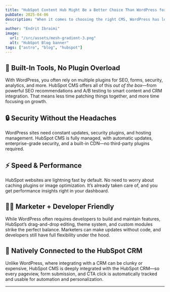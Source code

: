 ```yaml
---
title: "HubSpot Content Hub Might Be a Better Choice Than WordPress for Your Business"
pubDate: 2025-04-06
description: "When it comes to choosing the right CMS, WordPress has long been the default option. But if you're looking for a platform that puts marketing, performance, and security first—**HubSpot CMS** is worth a serious look.
"
author: "Endrit Ibraimi"
image:
  url: "/src/assets/mesh-gradient-3.png"
  alt: "HubSpot Blog banner"
tags: ["astro", "blog", "hubspot"]
---
```


## 🚀 Built-In Tools, No Plugin Overload  
With WordPress, you often rely on multiple plugins for SEO, forms, security, analytics, and more. HubSpot CMS offers all of this *out of the box*—from powerful SEO recommendations and A/B testing to smart content and CRM integration. That means less time patching things together, and more time focusing on growth.

## 🔒 Security Without the Headaches  
WordPress sites need constant updates, security plugins, and hosting management. HubSpot CMS is fully managed, with automatic updates, enterprise-grade security, and a built-in CDN—no third-party plugins required.

## ⚡ Speed & Performance  
HubSpot websites are lightning fast by default. No need to worry about caching plugins or image optimization. It’s already taken care of, and you get performance insights right in your dashboard.

## 👩‍💻 Marketer + Developer Friendly  
While WordPress often requires developers to build and maintain features, HubSpot’s drag-and-drop editing, theme system, and custom modules strike the perfect balance. Marketers can make updates without code, and developers still have full flexibility under the hood.

## 🤝 Natively Connected to the HubSpot CRM  
Unlike WordPress, where integrating with a CRM can be clunky or expensive, HubSpot CMS is deeply integrated with the HubSpot CRM—so every pageview, form submission, and CTA click is automatically tracked and usable for automation and personalization.


---


